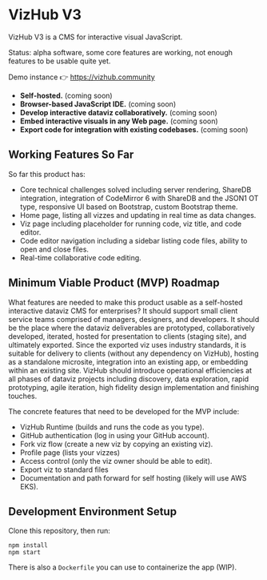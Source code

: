 # VizHub V3

VizHub V3 is a CMS for interactive visual JavaScript.

Status: alpha software, some core features are working, not enough features to be usable quite yet.

Demo instance 👉 https://vizhub.community

 * **Self-hosted.** (coming soon)
 * **Browser-based JavaScript IDE.** (coming soon)
 * **Develop interactive dataviz collaboratively.** (coming soon)
 * **Embed interactive visuals in any Web page.** (coming soon)
 * **Export code for integration with existing codebases.** (coming soon)

## Working Features So Far

So far this product has:

 * Core technical challenges solved including server rendering, ShareDB integration, integration of CodeMirror 6 with ShareDB and the JSON1 OT type, responsive UI based on Bootstrap, custom Bootstrap theme.
 * Home page, listing all vizzes and updating in real time as data changes.
 * Viz page including placeholder for running code, viz title, and code editor.
 * Code editor navigation including a sidebar listing code files, ability to open and close files.
 * Real-time collaborative code editing.

## Minimum Viable Product (MVP) Roadmap

What features are needed to make this product usable as a self-hosted interactive dataviz CMS for enterprises? It should support small client service teams comprised of managers, designers, and developers. It should be the place where the dataviz deliverables are prototyped, collaboratively developed, iterated, hosted for presentation to clients (staging site), and ultimately exported. Since the exported viz uses industry standards, it is suitable for delivery to clients (without any dependency on VizHub), hosting as a standalone microsite, integration into an existing app, or embedding within an existing site. VizHub should introduce operational efficiencies at all phases of dataviz projects including discovery, data exploration, rapid prototyping, agile iteration, high fidelity design implementation and finishing touches.

The concrete features that need to be developed for the MVP include:

 * VizHub Runtime (builds and runs the code as you type).
 * GitHub authentication (log in using your GitHub account).
 * Fork viz flow (create a new viz by copying an existing viz).
 * Profile page (lists your vizzes)
 * Access control (only the viz owner should be able to edit).
 * Export viz to standard files
 * Documentation and path forward for self hosting (likely will use AWS EKS).

## Development Environment Setup

Clone this repository, then run:

```
npm install
npm start
```

There is also a `Dockerfile` you can use to containerize the app (WIP).
